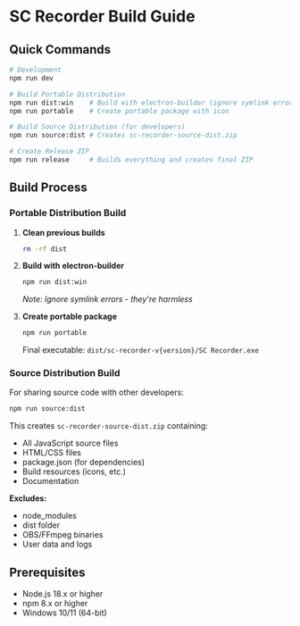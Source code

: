 # SC Recorder Build Guide

## Quick Commands

```bash
# Development
npm run dev

# Build Portable Distribution
npm run dist:win    # Build with electron-builder (ignore symlink errors)
npm run portable    # Create portable package with icon

# Build Source Distribution (for developers)
npm run source:dist # Creates sc-recorder-source-dist.zip

# Create Release ZIP
npm run release     # Builds everything and creates final ZIP
```

## Build Process

### Portable Distribution Build

1. **Clean previous builds**
   ```bash
   rm -rf dist
   ```

2. **Build with electron-builder**
   ```bash
   npm run dist:win
   ```
   *Note: Ignore symlink errors - they're harmless*

3. **Create portable package**
   ```bash
   npm run portable
   ```
   Final executable: `dist/sc-recorder-v{version}/SC Recorder.exe`

### Source Distribution Build

For sharing source code with other developers:

```bash
npm run source:dist
```

This creates `sc-recorder-source-dist.zip` containing:
- All JavaScript source files
- HTML/CSS files
- package.json (for dependencies)
- Build resources (icons, etc.)
- Documentation

**Excludes:**
- node_modules
- dist folder
- OBS/FFmpeg binaries
- User data and logs

## Prerequisites

- Node.js 18.x or higher
- npm 8.x or higher
- Windows 10/11 (64-bit)